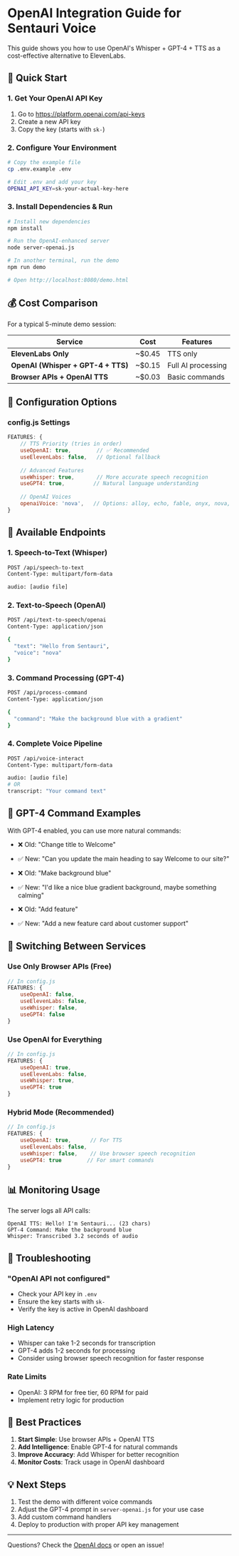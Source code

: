 # OpenAI Integration Guide for Sentauri Voice

This guide shows you how to use OpenAI's Whisper + GPT-4 + TTS as a cost-effective alternative to ElevenLabs.

## 🚀 Quick Start

### 1. Get Your OpenAI API Key

1. Go to https://platform.openai.com/api-keys
2. Create a new API key
3. Copy the key (starts with `sk-`)

### 2. Configure Your Environment

```bash
# Copy the example file
cp .env.example .env

# Edit .env and add your key
OPENAI_API_KEY=sk-your-actual-key-here
```

### 3. Install Dependencies & Run

```bash
# Install new dependencies
npm install

# Run the OpenAI-enhanced server
node server-openai.js

# In another terminal, run the demo
npm run demo

# Open http://localhost:8080/demo.html
```

## 💰 Cost Comparison

For a typical 5-minute demo session:

| Service | Cost | Features |
|---------|------|----------|
| **ElevenLabs Only** | ~$0.45 | TTS only |
| **OpenAI (Whisper + GPT-4 + TTS)** | ~$0.15 | Full AI processing |
| **Browser APIs + OpenAI TTS** | ~$0.03 | Basic commands |

## 🎯 Configuration Options

### config.js Settings

```javascript
FEATURES: {
    // TTS Priority (tries in order)
    useOpenAI: true,        // ✅ Recommended
    useElevenLabs: false,   // Optional fallback
    
    // Advanced Features
    useWhisper: true,       // More accurate speech recognition
    useGPT4: true,         // Natural language understanding
    
    // OpenAI Voices
    openaiVoice: 'nova',   // Options: alloy, echo, fable, onyx, nova, shimmer
}
```

## 🎤 Available Endpoints

### 1. Speech-to-Text (Whisper)
```bash
POST /api/speech-to-text
Content-Type: multipart/form-data

audio: [audio file]
```

### 2. Text-to-Speech (OpenAI)
```bash
POST /api/text-to-speech/openai
Content-Type: application/json

{
  "text": "Hello from Sentauri",
  "voice": "nova"
}
```

### 3. Command Processing (GPT-4)
```bash
POST /api/process-command
Content-Type: application/json

{
  "command": "Make the background blue with a gradient"
}
```

### 4. Complete Voice Pipeline
```bash
POST /api/voice-interact
Content-Type: multipart/form-data

audio: [audio file]
# OR
transcript: "Your command text"
```

## 🧠 GPT-4 Command Examples

With GPT-4 enabled, you can use more natural commands:

- ❌ Old: "Change title to Welcome"
- ✅ New: "Can you update the main heading to say Welcome to our site?"

- ❌ Old: "Make background blue"
- ✅ New: "I'd like a nice blue gradient background, maybe something calming"

- ❌ Old: "Add feature"
- ✅ New: "Add a new feature card about customer support"

## 🔧 Switching Between Services

### Use Only Browser APIs (Free)
```javascript
// In config.js
FEATURES: {
    useOpenAI: false,
    useElevenLabs: false,
    useWhisper: false,
    useGPT4: false
}
```

### Use OpenAI for Everything
```javascript
// In config.js
FEATURES: {
    useOpenAI: true,
    useElevenLabs: false,
    useWhisper: true,
    useGPT4: true
}
```

### Hybrid Mode (Recommended)
```javascript
// In config.js
FEATURES: {
    useOpenAI: true,      // For TTS
    useElevenLabs: false,
    useWhisper: false,    // Use browser speech recognition
    useGPT4: true        // For smart commands
}
```

## 📊 Monitoring Usage

The server logs all API calls:

```
OpenAI TTS: Hello! I'm Sentauri... (23 chars)
GPT-4 Command: Make the background blue
Whisper: Transcribed 3.2 seconds of audio
```

## 🚨 Troubleshooting

### "OpenAI API not configured"
- Check your API key in `.env`
- Ensure the key starts with `sk-`
- Verify the key is active in OpenAI dashboard

### High Latency
- Whisper can take 1-2 seconds for transcription
- GPT-4 adds 1-2 seconds for processing
- Consider using browser speech recognition for faster response

### Rate Limits
- OpenAI: 3 RPM for free tier, 60 RPM for paid
- Implement retry logic for production

## 🎯 Best Practices

1. **Start Simple**: Use browser APIs + OpenAI TTS
2. **Add Intelligence**: Enable GPT-4 for natural commands
3. **Improve Accuracy**: Add Whisper for better recognition
4. **Monitor Costs**: Track usage in OpenAI dashboard

## 💡 Next Steps

1. Test the demo with different voice commands
2. Adjust the GPT-4 prompt in `server-openai.js` for your use case
3. Add custom command handlers
4. Deploy to production with proper API key management

---

Questions? Check the [OpenAI docs](https://platform.openai.com/docs) or open an issue!